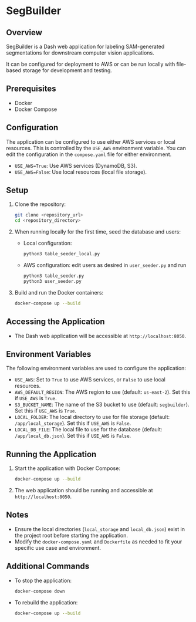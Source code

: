 # SegBuilder

## Overview

SegBuilder is a Dash web application for labeling SAM-generated segmentations for downstream computer vision applications.

It can be configured for deployment to AWS or can be run locally with file-based storage for development and testing.

## Prerequisites

- Docker
- Docker Compose

## Configuration

The application can be configured to use either AWS services or local resources. This is controlled by the `USE_AWS` environment variable. You can edit the configuration in the `compose.yaml` file for either environment.

- `USE_AWS=True`: Use AWS services (DynamoDB, S3).
- `USE_AWS=False`: Use local resources (local file storage).

## Setup

1. Clone the repository:
    ```sh
    git clone <repository_url>
    cd <repository_directory>
    ```

2. When running locally for the first time, seed the database and users:
    * Local configuration:
        ```sh
        python3 table_seeder_local.py
        ```
    * AWS configuration: edit users as desired in `user_seeder.py` and run
        ```sh
        python3 table_seeder.py
        python3 user_seeder.py
        ```

2. Build and run the Docker containers:
    ```sh
    docker-compose up --build
    ```

## Accessing the Application

- The Dash web application will be accessible at `http://localhost:8050`.

## Environment Variables

The following environment variables are used to configure the application:

- `USE_AWS`: Set to `True` to use AWS services, or `False` to use local resources.
- `AWS_DEFAULT_REGION`: The AWS region to use (default: `us-east-2`). Set this if `USE_AWS` is `True`.
- `S3_BUCKET_NAME`: The name of the S3 bucket to use (default: `segbuilder`). Set this if `USE_AWS` is `True`.
- `LOCAL_FOLDER`: The local directory to use for file storage (default: `/app/local_storage`). Set this if `USE_AWS` is `False`.
- `LOCAL_DB_FILE`: The local file to use for the database (default: `/app/local_db.json`). Set this if `USE_AWS` is `False`.

## Running the Application

1. Start the application with Docker Compose:
    ```sh
    docker-compose up --build
    ```

2. The web application should be running and accessible at `http://localhost:8050`.

## Notes

- Ensure the local directories (`local_storage` and `local_db.json`) exist in the project root before starting the application.
- Modify the `docker-compose.yaml` and `Dockerfile` as needed to fit your specific use case and environment.


## Additional Commands

- To stop the application:
    ```sh
    docker-compose down
    ```

- To rebuild the application:
    ```sh
    docker-compose up --build
    ```

